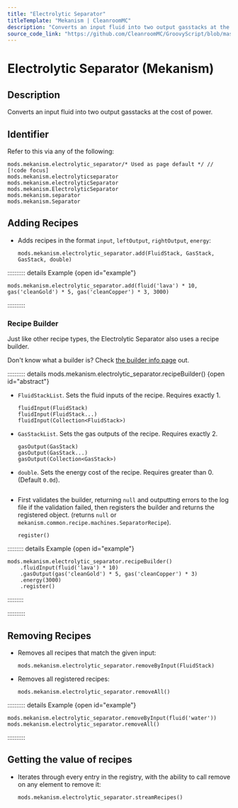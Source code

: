 ```yaml
---
title: "Electrolytic Separator"
titleTemplate: "Mekanism | CleanroomMC"
description: "Converts an input fluid into two output gasstacks at the cost of power."
source_code_link: "https://github.com/CleanroomMC/GroovyScript/blob/master/src/main/java/com/cleanroommc/groovyscript/compat/mods/mekanism/ElectrolyticSeparator.java"
---
```


# Electrolytic Separator (Mekanism)

## Description

Converts an input fluid into two output gasstacks at the cost of power.

## Identifier

Refer to this via any of the following:

```groovy:no-line-numbers {1}
mods.mekanism.electrolytic_separator/* Used as page default */ // [!code focus]
mods.mekanism.electrolyticseparator
mods.mekanism.electrolyticSeparator
mods.mekanism.ElectrolyticSeparator
mods.mekanism.separator
mods.mekanism.Separator
```


## Adding Recipes

- Adds recipes in the format `input`, `leftOutput`, `rightOutput`, `energy`:

    ```groovy:no-line-numbers
    mods.mekanism.electrolytic_separator.add(FluidStack, GasStack, GasStack, double)
    ```

:::::::::: details Example {open id="example"}
```groovy:no-line-numbers
mods.mekanism.electrolytic_separator.add(fluid('lava') * 10, gas('cleanGold') * 5, gas('cleanCopper') * 3, 3000)
```

::::::::::

### Recipe Builder

Just like other recipe types, the Electrolytic Separator also uses a recipe builder.

Don't know what a builder is? Check [the builder info page](../../../groovy/builder.md) out.

:::::::::: details mods.mekanism.electrolytic_separator.recipeBuilder() {open id="abstract"}
- `FluidStackList`. Sets the fluid inputs of the recipe. Requires exactly 1.

    ```groovy:no-line-numbers
    fluidInput(FluidStack)
    fluidInput(FluidStack...)
    fluidInput(Collection<FluidStack>)
    ```

- `GasStackList`. Sets the gas outputs of the recipe. Requires exactly 2.

    ```groovy:no-line-numbers
    gasOutput(GasStack)
    gasOutput(GasStack...)
    gasOutput(Collection<GasStack>)
    ```

- `double`. Sets the energy cost of the recipe. Requires greater than 0. (Default `0.0d`).

    ```groovy:no-line-numbers
    ```

- First validates the builder, returning `null` and outputting errors to the log file if the validation failed, then registers the builder and returns the registered object. (returns `null` or `mekanism.common.recipe.machines.SeparatorRecipe`).

    ```groovy:no-line-numbers
    register()
    ```

::::::::: details Example {open id="example"}
```groovy:no-line-numbers
mods.mekanism.electrolytic_separator.recipeBuilder()
    .fluidInput(fluid('lava') * 10)
    .gasOutput(gas('cleanGold') * 5, gas('cleanCopper') * 3)
    .energy(3000)
    .register()
```

:::::::::

::::::::::

## Removing Recipes

- Removes all recipes that match the given input:

    ```groovy:no-line-numbers
    mods.mekanism.electrolytic_separator.removeByInput(FluidStack)
    ```

- Removes all registered recipes:

    ```groovy:no-line-numbers
    mods.mekanism.electrolytic_separator.removeAll()
    ```

:::::::::: details Example {open id="example"}
```groovy:no-line-numbers
mods.mekanism.electrolytic_separator.removeByInput(fluid('water'))
mods.mekanism.electrolytic_separator.removeAll()
```

::::::::::

## Getting the value of recipes

- Iterates through every entry in the registry, with the ability to call remove on any element to remove it:

    ```groovy:no-line-numbers
    mods.mekanism.electrolytic_separator.streamRecipes()
    ```
